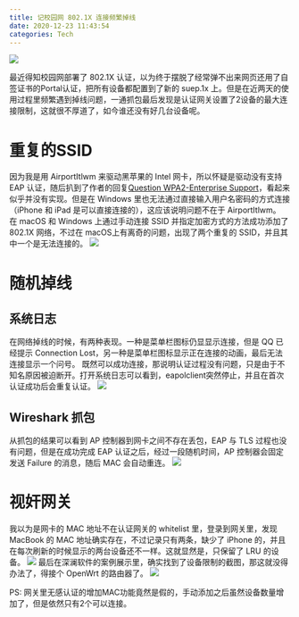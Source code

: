 ```yaml
---
title: 记校园网 802.1X 连接频繁掉线
date: 2020-12-23 11:43:54
categories: Tech
---
```


<div class="banner-img">
    <img src="/images/2020/8021x-banner.png">
</div>

最近得知校园网部署了 802.1X 认证，以为终于摆脱了经常弹不出来网页还用了自签证书的Portal认证，把所有设备都配置到了新的 suep.1x 上。但是在近两天的使用过程里频繁遇到掉线问题，一通抓包最后发现是认证网关设置了2设备的最大连接限制，这就很不厚道了，如今谁还没有好几台设备呢。

<!--more-->

# 重复的SSID
因为我是用 AirportItlwm 来驱动黑苹果的 Intel 网卡，所以怀疑是驱动没有支持 EAP 认证，随后扒到了作者的回复[Question WPA2-Enterprise Support](https://github.com/OpenIntelWireless/itlwm/issues/101)，看起来似乎并没有实现。但是在 Windows 里也无法通过直接输入用户名密码的方式连接（iPhone 和 iPad 是可以直接连接的），这应该说明问题不在于 AirportItlwm。
在 macOS 和 Windows 上通过手动连接 SSID 并指定加密方式的方法成功添加了 802.1X 网络，不过在 macOS上有离奇的问题，出现了两个重复的 SSID，并且其中一个是无法连接的。
<img src="/images/2020/8021x-1.jpg">

# 随机掉线
## 系统日志
在网络掉线的时候，有两种表现。一种是菜单栏图标仍显显示连接，但是 QQ 已经提示 Connection Lost，另一种是菜单栏图标显示正在连接的动画，最后无法连接显示一个问号。
既然可以成功连接，那说明认证过程没有问题，只是由于不知名原因被迫断开。打开系统日志可以看到，eapolclient突然停止，并且在首次认证成功后会重复认证。
<img src="/images/2020/8021x-2.jpg">

## Wireshark 抓包
从抓包的结果可以看到 AP 控制器到网卡之间不存在丢包，EAP 与 TLS 过程也没有问题，但是在成功完成 EAP 认证之后，经过一段随机时间，AP 控制器会固定发送 Failure 的消息，随后 MAC 会自动重连。
<img src="/images/2020/8021x-3.jpg">

# 视奸网关
我以为是网卡的 MAC 地址不在认证网关的 whitelist 里，登录到网关里，发现 MacBook 的 MAC 地址确实存在，不过记录只有两条，缺少了 iPhone 的，并且在每次刷新的时候显示的两台设备还不一样。这就显然是，只保留了 LRU 的设备。
<img src="/images/2020/8021x-4.jpg">
最后在深澜软件的案例展示里，确实找到了设备限制的截图，那这就没得办法了，得接个 OpenWrt 的路由器了。
<img src="/images/2020/8021x-5.jpg">

PS: 网关里无感认证的增加MAC功能竟然是假的，手动添加之后虽然设备数量增加了，但是依然只有2个可以连接。
